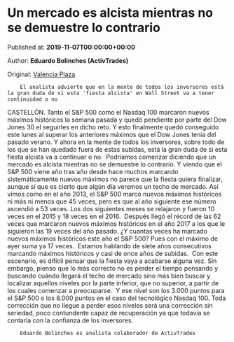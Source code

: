 
# Un mercado es alcista mientras no se demuestre lo contrario

Published at: **2019-11-07T00:00:00+00:00**

Author: **Eduardo Bolinches (ActivTrades)**

Original: [Valencia Plaza](https://valenciaplaza.com/un-mercado-es-alcista-mientras-no-se-demuestre-lo-contrario)


        El analista advierte que en la mente de todos los inversores está la gran duda de si esta 'fiesta alcista' en Wall Street va a tener continuidad o no
      
CASTELLÓN. Tanto el S&P 500 como el Nasdaq 100 marcaron nuevos máximos históricos la semana pasada y quedó pendiente por parte del Dow Jones 30 el seguirles en dicho reto. Y esto finalmente quedó conseguido este lunes al superar los anteriores máximos que el Dow Jones tenía del pasado verano. Y ahora en la mente de todos los inversores, sobre todo de los que se han quedado fuera de estas subidas, está la gran duda de si esta fiesta alcista va a continuar o no. 
Podríamos comenzar diciendo que un mercado es alcista mientras no se demuestre lo contrario. Y viendo que el S&P 500 viene año tras año desde hace muchos marcando sistemáticamente nuevos máximos no parece que la fiesta quiera finalizar, aunque sí que es cierto que algún día veremos un techo de mercado.
Así vimos como en el año 2013, el S&P 500 marcó nuevos máximos históricos ni más ni menos que 45 veces, pero es que al año siguiente ese número ascendió a 53 veces. Los dos siguientes meses se relajaron y fueron 10 veces en el 2015 y 18 veces en el 2016.  Después llegó el récord de las 62 veces que marcaron nuevos máximos históricos en el año 2017 a los que le siguieron las 19 veces del año pasado. ¿Y cuantas veces ha marcado nuevos máximos históricos este año el S&P 500? Pues con el máximo de ayer suma ya 17 veces. 
Estamos hablando de siete años consecutivos marcando máximos históricos y casi de once años de subidas.  Con este escenario, es difícil pensar que la fiesta vaya a acabarse alguna vez. Sin embargo, pienso que lo más correcto no es perder el tiempo pensando y buscando cuándo llegará el techo de mercado sino más bien buscar y localizar aquellos niveles por la parte inferior, que no superior, a partir de los cuales comenzar a preocuparse. 
Y ese nivel son los 3.000 puntos para el S&P 500 o los 8.000 puntos en el caso del tecnológico Nasdaq 100. Toda corrección que no llegue a perder esos niveles será una corrección sin seriedad, poco contundente capaz de recuperación ya que todavía se contaría con la confianza de los inversores.

        Eduardo Bolinches es analista colaborador de ActivTrades
      
